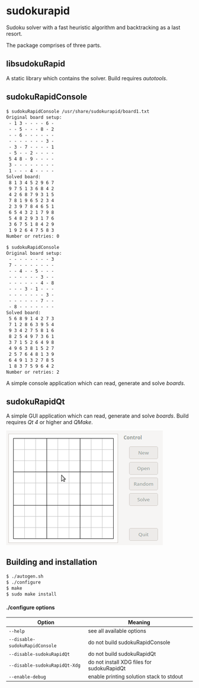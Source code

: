 sudokurapid
===========

Sudoku solver with a fast heuristic algorithm and backtracking as a last resort.

The package comprises of three parts.

libsudokuRapid
--------------

A static library which contains the solver. Build requires *autotools*.

sudokuRapidConsole
------------------

```ShellSession
$ sudokuRapidConsole /usr/share/sudokurapid/board1.txt
Original board setup:
 - 1 3 - - - - 6 -
 - - 5 - - - 8 - 2
 - - 6 - - - - - -
 - - - - - - - 3 -
 - 3 - 7 - - - - 1
 - 5 - - 2 - - - -
 5 4 8 - 9 - - - -
 3 - - - - - - - -
 1 - - - 4 - - - -
Solved board:
 8 1 3 4 5 2 9 6 7
 9 7 5 1 3 6 8 4 2
 4 2 6 8 7 9 3 1 5
 7 8 1 9 6 5 2 3 4
 2 3 9 7 8 4 6 5 1
 6 5 4 3 2 1 7 9 8
 5 4 8 2 9 3 1 7 6
 3 6 7 5 1 8 4 2 9
 1 9 2 6 4 7 5 8 3
Number or retries: 0
```

```ShellSession
$ sudokuRapidConsole
Original board setup:
 - - - - - - - - 3
 7 - - - - - - - -
 - - 4 - - 5 - - -
 - - - - - - 3 - -
 - - - - - - 4 - 8
 - - - 3 - 1 - - -
 - - - - - - - 3 -
 - - - - - - 7 - -
 - 8 - - - - - - -
Solved board:
 5 6 8 9 1 4 2 7 3
 7 1 2 8 6 3 9 5 4
 9 3 4 2 7 5 8 1 6
 8 2 5 4 9 7 3 6 1
 3 7 1 5 2 6 4 9 8
 4 9 6 3 8 1 5 2 7
 2 5 7 6 4 8 1 3 9
 6 4 9 1 3 2 7 8 5
 1 8 3 7 5 9 6 4 2
Number or retries: 2
```

A simple console application which can read, generate and solve *boards*.

sudokuRapidQt
-------------

A simple GUI application which can read, generate and solve *boards*. Build
requires *Qt 4* or higher and *QMake*.

![sudokuRapidQt](sudokuRapidQt/sudokuRapidQt.gif)

Building and installation
-------------------------

```ShellSession
$ ./autogen.sh
$ ./configure
$ make
$ sudo make install
```

#### ./configure options

| Option                         | Meaning                                    |
| ------------------------------ | ------------------------------------------ |
| `--help`                       | see all available options                  |
| `--disable-sudokuRapidConsole` | do not build sudokuRapidConsole            |
| `--disable-sudokuRapidQt`      | do not build sudokuRapidQt                 |
| `--disable-sudokuRapidQt-Xdg`  | do not install XDG files for sudokuRapidQt |
| `--enable-debug`               | enable printing solution stack to stdout   |

